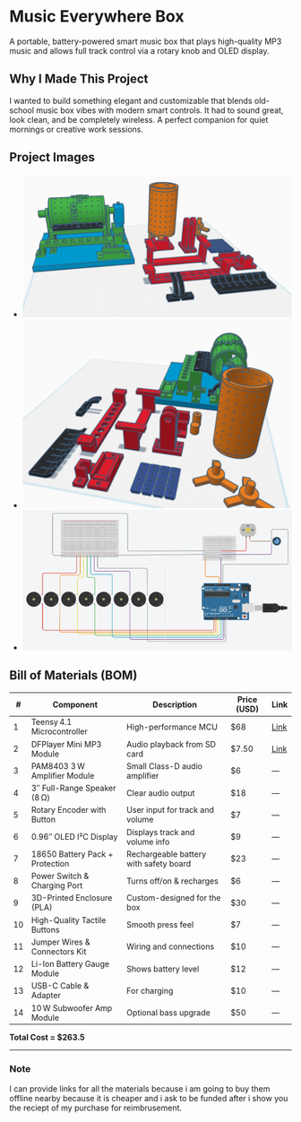 # Music Everywhere Box 

A portable, battery-powered smart music box that plays high-quality MP3 music and allows full track control via a rotary knob and OLED display.

## Why I Made This Project

I wanted to build something elegant and customizable that blends old-school music box vibes with modern smart controls. It had to sound great, look clean, and be completely wireless. A perfect companion for quiet mornings or creative work sessions.

## Project Images

- ![alt text](PIC/image1.png) 
- ![alt text](PIC/image2.png) 
- ![alt text](PIC/image.png)

## Bill of Materials (BOM)

| # | Component                          | Description                              | Price (USD) | Link |
|---|------------------------------------|------------------------------------------|-------------|------|
| 1 | Teensy 4.1 Microcontroller         | High-performance MCU                     | $68         | [Link](https://www.ebay.com/itm/256807071908) |
| 2 | DFPlayer Mini MP3 Module           | Audio playback from SD card              | $7.50       | [Link](https://www.ebay.com/itm/226395423736?_skw=DFPlayer+Mini+MP3+Module) |
| 3 | PAM8403 3 W Amplifier Module       | Small Class-D audio amplifier            | $6          | — |
| 4 | 3″ Full-Range Speaker (8 Ω)        | Clear audio output                       | $18         | — |
| 5 | Rotary Encoder with Button         | User input for track and volume          | $7          | — |
| 6 | 0.96″ OLED I²C Display             | Displays track and volume info           | $9          | — |
| 7 | 18650 Battery Pack + Protection    | Rechargeable battery with safety board   | $23         | — |
| 8 | Power Switch & Charging Port       | Turns off/on & recharges                 | $6          | — |
| 9 | 3D-Printed Enclosure (PLA)         | Custom-designed for the box              | $30         | — |
|10 | High-Quality Tactile Buttons       | Smooth press feel                        | $7          | — |
|11 | Jumper Wires & Connectors Kit      | Wiring and connections                   | $10         | — |
|12 | Li-Ion Battery Gauge Module        | Shows battery level                      | $12         | — |
|13 | USB-C Cable & Adapter              | For charging                             | $10         | — |
|14 | 10 W Subwoofer Amp Module          | Optional bass upgrade                    | $50         | — |

**Total Cost = $263.5**

---

### Note
I can provide links for all the materials because i am going to buy them offline nearby because it is cheaper and i ask to be funded after i show you the reciept of my purchase for reimbrusement.
